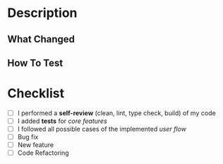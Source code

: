 # Description
<!--
What? 👀
Why? 🧸

Please include a summary of the changes and 
the related issue. Please also include relevant 
motivation and context.

Screenshots (optional, more required)
-->

## What Changed
<!--
How? ⚗️

List any dependencies that were required to change.
-->

## How To Test
<!--
How Reproduce? 🔬
How To Test? 🔐
Describe steps how to test old and new behaviour.
-->

# Checklist
- [ ] I performed a **self-review** (clean, lint, type check, build) of my code
- [ ] I added **tests** for _core features_
- [ ] I followed all possible cases of the implemented _user flow_
- [ ] Bug fix
- [ ] New feature
- [ ] Code Refactoring